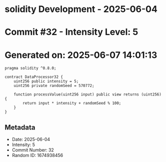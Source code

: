 ﻿# solidity Development - 2025-06-04
# Commit #32 - Intensity Level: 5
# Generated on: 2025-06-07 14:01:13
```solidity
pragma solidity ^0.8.0;

contract DataProcessor32 {
    uint256 public intensity = 5;
    uint256 private randomSeed = 570772;

    function processValue(uint256 input) public view returns (uint256) {
        return input * intensity + randomSeed % 100;
    }
}
```
## Metadata
- Date: 2025-06-04
- Intensity: 5
- Commit Number: 32
- Random ID: 1674938456
